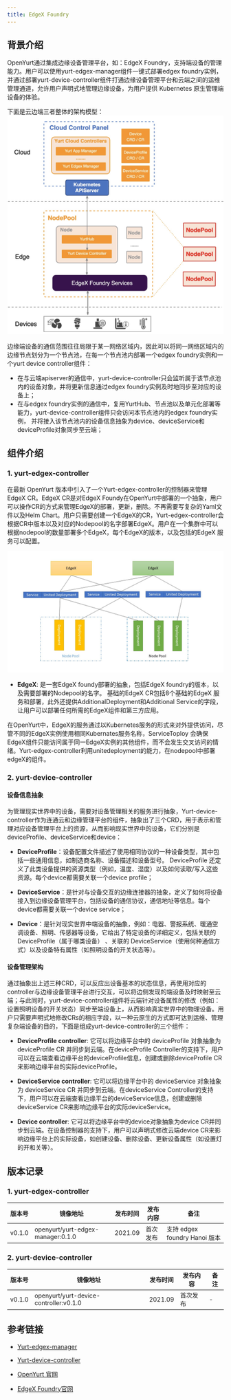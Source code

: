 ```yaml
---
title: EdgeX Foundry
---
```


## 背景介绍

OpenYurt通过集成边缘设备管理平台，如：EdgeX Foundry，支持端设备的管理能力。用户可以使用yurt-edgex-manager组件一键式部署edgex foundry实例，
并通过部署yurt-device-controller组件打通边缘设备管理平台和云端之间的运维管理通道，允许用户声明式地管理边缘设备，为用户提供 Kubernetes 原生管理端设备的体验。

下面是云边端三者整体的架构模型：
![img](../../../../../../static/img/docs/core-concepts/edgex-foundry-arch.png)

边缘端设备的通信范围往往局限于某一网络区域内，因此可以将同一网络区域内的边缘节点划分为一个节点池，在每一个节点池内部署一个edgex foundry实例和一个yurt device controller组件：

- 在与云端apiserver的通信中，yurt-device-controller只会监听属于该节点池内的设备对象，并将更新信息通过edgex foundry实例及时地同步至对应的设备上；
- 在与edgex foundry实例的通信中，复用YurtHub、节点池以及单元化部署等能力，yurt-device-controller组件只会访问本节点池内的edgex foundry实例，
  并将接入该节点池内的设备信息抽象为device、deviceService和deviceProfile对象同步至云端；

## 组件介绍

### 1. yurt-edgex-controller

在最新 OpenYurt 版本中引入了一个Yurt-edgex-controller的控制器来管理EdgeX CR。EdgeX CR是对EdgeX Foundy在OpenYurt中部署的一个抽象，用户可以操作CR的方式来管理EdgeX的部署，更新，删除。不再需要写复杂的Yaml文件以及Helm Chart。用户只需要创建一个EdgeX的CR，Yurt-edgex-controller会根据CR中版本以及对应的Nodepool的名字部署EdgeX。用户在一个集群中可以根据nodepool的数量部署多个EdgeX，每个EdgeX的版本，以及包括的EdgeX 服务可以配置。

![img](../../../../../../static/img/docs/core-concepts/edgex-foundry-multi.png)

- **EdgeX**: 是一套EdgeX foundy部署的抽象，包括EdgeX foundry的版本，以及需要部署的Nodepool的名字。 基础的EdgeX CR包括8个基础的EdgeX 服务和部署，此外还提供AdditionalDeployment和Additional Service的字段，让用户可以部署任何所需的EdgeX组件和第三方应用。

在OpenYurt中，EdgeX的服务通过以Kubernetes服务的形式来对外提供访问，尽管不同的EdgeX实例使用相同Kubernates服务名称，ServiceToploy 会确保EdgeX组件只能访问属于同一EdgeX实例的其他组件，而不会发生交叉访问的情绪。Yurt-edgex-controller利用unitedeployment的能力，在nodepool中部署edgeX的组件。

### 2. yurt-device-controller

#### 设备信息抽象

为管理现实世界中的设备，需要对设备管理相关的服务进行抽象，Yurt-device-controller作为连通云和边缘管理平台的组件，抽象出了三个CRD，用于表示和管理对应设备管理平台上的资源，从而影响现实世界中的设备，它们分别是deviceProfile、deviceService和device：

- **DeviceProfile**：设备配置文件描述了使用相同协议的一种设备类型，其中包括一些通用信息，如制造商名称、设备描述和设备型号。 DeviceProfile 还定义了此类设备提供的资源类型（例如，温度、湿度）以及如何读取/写入这些资源。每个device都需要关联一个device profile；
- **DeviceService**：是针对与设备交互的边缘连接器的抽象，定义了如何将设备接入到边缘设备管理平台，包括设备的通信协议，通信地址等信息。每个device都需要关联一个device service；

- **Device**：是针对现实世界中端设备的抽象，例如：电器、警报系统、暖通空调设备、照明、传感器等设备，它给出了特定设备的详细定义，包括关联的 DeviceProfile（属于哪类设备） 、关联的 DeviceService（使用何种通信方式）以及设备特有属性（如照明设备的开关状态等）。

#### 设备管理架构

通过抽象出上述三种CRD，可以反应出设备基本的状态信息，再使用对应的controller与边缘设备管理平台进行交互，可以将边侧发现的端设备及时映射至云端；与此同时，yurt-device-controller组件将云端针对设备属性的修改（例如：设置照明设备的开关状态）同步至端设备上，从而影响真实世界中的物理设备。用户只需要声明式地修改CRs的相应字段，以一种云原生的方式即可达到运维、管理复杂端设备的目的，下面是组成yurt-device-controller的三个组件：

- **DeviceProfile controller**: 它可以将边缘平台中的 deviceProfile 对象抽象为 deviceProfile CR 并同步到云端。在deviceProfile Controller的支持下，用户可以在云端查看边缘平台的deviceProfile信息，创建或删除deviceProfile CR来影响边缘平台的实际deviceProfile。
- **DeviceService controller**: 它可以将边缘平台中的 deviceService 对象抽象为 deviceService CR 并同步到云端。在deviceService Controller的支持下，用户可以在云端查看边缘平台的deviceService信息，创建或删除deviceService CR来影响边缘平台的实际deviceService。

- **Device controller**: 它可以将边缘平台中的device对象抽象为device CR并同步到云端。在设备控制器的支持下，用户可以声明式修改云端device CR来影响边缘平台上的实际设备，如创建设备、删除设备、更新设备属性（如设置灯的开和关等）。



## 版本记录

### 1. yurt-edgex-controller

| 版本号 | 镜像地址                          | 发布时间 | 发布内容 | 备注                          |
| ------ | --------------------------------- | -------- | -------- | ----------------------------- |
| v0.1.0 | openyurt/yurt-edgex-manager:0.1.0 | 2021.09  | 首次发布 | 支持 edgex foundry Hanoi 版本 |

### 2. yurt-device-controller

| 版本号 | 镜像地址                               | 发布时间 | 发布内容 | 备注 |
| ------ | -------------------------------------- | -------- | -------- | ---- |
| v0.1.0 | openyurt/yurt-device-controller:v0.1.0 | 2021.09  | 首次发布 | -    |

## 参考链接

- [Yurt-edgex-manager](https://github.com/openyurtio/yurt-edgex-manager)
- [Yurt-device-controller](https://github.com/openyurtio/yurt-device-controller)

- [OpenYurt 官网](https://openyurt.io/)
- [EdgeX Foundry官网](https://www.edgexfoundry.org/)